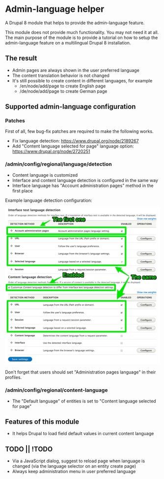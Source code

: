 # Admin-language helper

A Drupal 8 module that helps to provide the admin-language feature.

This module does not provide much functionality. You may not need it at all. The main purpose of the module is to provide a tutorial on how to setup the admin-language feature on a multilingual Drupal 8 installation.

## The result

- Admin pages are always shown in the user preferred language
- The content translation behavior is not changed
- It's still possible to create content in different languages, for example
    - /en/node/add/page to create English page
    - /de/node/add/page to create German page

## Supported admin-language configuration

### Patches

First of all, few bug-fix patches are required to make the following works.

- Fix language detection: https://www.drupal.org/node/2189267
- Add "Content language selected for page" language option: https://www.drupal.org/node/2720251

### /admin/config/regional/language/detection

- Content language is customized
- Interface and content language detection is configured in the same way
- Interface language has "Account administration pages" method in the first place

Example language detection configuration:

<img src="docs/language-detection.png" width="683">

Don't forget that users should set "Administration pages language" in their profiles.

### /admin/config/regional/content-language

- The "Default language" of entities is set to "Content language selected for page"

## Features of this module

- It helps Drupal to load field default values in current content language

## TODO || !TODO

- Via a JavaScript dialog, suggest to reload page when language is changed (via the language selector on an entity create page)
- Always keep administration menu in user preferred language
